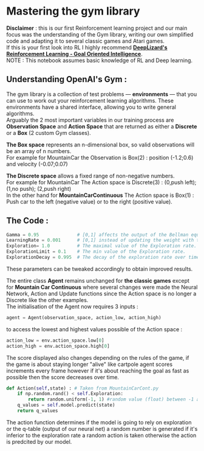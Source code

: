 # Mastering the gym library  
  
**Disclaimer** : this is our first Reinforcement learning project and our main focus was the understanding of the Gym library, writing our own simplified code and adapting it to several classic games and Atari games.  
If this is your first look into RL I highly recommend [**DeepLizard's Reinforcement Learning - Goal Oriented Intelligence**](https://www.youtube.com/watch?v=nyjbcRQ-uQ8&list=PLZbbT5o_s2xoWNVdDudn51XM8lOuZ_Njv).  
NOTE : This notebook assumes basic knowledge of RL and Deep learning.  
## Understanding OpenAI's Gym :  
The gym library is a collection of test problems — **environments** — that you can use to work out your reinforcement learning algorithms. These environments have a shared interface, allowing you to write general algorithms.  
Arguably the 2 most important variables in our training process are **Observation Space** and **Action Space** that are returned as either a **Discrete** or a **Box** (2 custom Gym classes).  
  
**The Box space** represents an n-dimensional box, so valid observations will be an array of n numbers.  
For example for MountainCar the Observation is Box(2) : position (-1.2;0.6) and velocity (-0.07;0.07) 
  
**The Discrete space** allows a fixed range of non-negative numbers.  
For example for MountainCar The Action space is Discrete(3) : (0,push left); (1,no push); (2,push right)  
In the other hand for **MountainCarContinuous** The Action space is Box(1) : Push car to the left (negative value) or to the right (positive value).  
  
## The Code :   
```Python
Gamma = 0.95              # [0,1] affects the output of the Bellman equation (Update function) the higher the value the more importance we give  to long term reward.
LearningRate = 0.001      # [0,1] instead of updating the weight with the full amount, it is scaled by the learning rate.
Exploration= 1.0          # The maximal value of the Exploration rate.
ExplorationLimit = 0.1    # The min value of the Exploration rate.
ExplorationDecay = 0.995  # The decay of the exploration rate over time.
```
These parameters can be tweaked accordingly to obtain improved results.  
  
The entire class **Agent** remains unchanged for **the classic games** except for **Mountain Car Continuous** where several changes were made the Neural Network, Action and Update functions since the Action space is no longer a Discrete like the other examples.  
The initialisation of the Agent now requires 3 inputs :  
```Python
agent = Agent(observation_space, action_low, action_high)
```  
to access the lowest and highest values possible of the Action space :  
```Python
action_low = env.action_space.low[0]
action_high = env.action_space.high[0]
```
The score displayed also changes depending on the rules of the game, if the game is about staying longer "alive" like cartpole agent scores increments every frame however if it's about reaching the goal as fast as possible then the score decreases over time.  
  
```Python
def Action(self,state) : # Taken from MountainCarCont.py 
    if np.random.rand() < self.Exploration:
        return random.uniform(-1, 1) #random value (float) between -1 and 1
    q_values = self.model.predict(state)
    return q_values
```  
The action function determines if the model is going to rely on exploration or the q-table (output of our neural net) a random number is generated if it's inferior to the exploration rate a random action is taken otherwise the action is predcited by our model.
